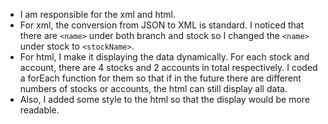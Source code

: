 -   I am responsible for the xml and html.
-   For xml, the conversion from JSON to XML is standard. I noticed that there are `<name>` under both branch and stock so I changed the `<name>` under stock to `<stockName>`.
-   For html, I make it displaying the data dynamically. For each stock and account, there are 4 stocks and 2 accounts in total respectively. I coded a forEach function for them so that if in the future there are different numbers of stocks or accounts, the html can still display all data.
-   Also, I added some style to the html so that the display would be more readable.